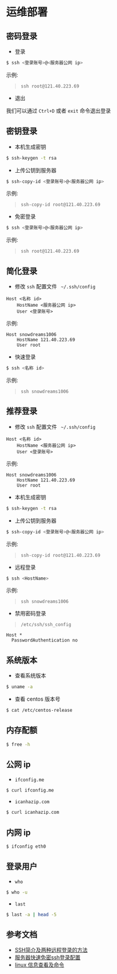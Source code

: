 # 运维部署

## 密码登录

- 登录

```bash
$ ssh <登录账号>@<服务器公网 ip>
```

示例:

> `ssh root@121.40.223.69`

- 退出

我们可以通过 `Ctrl+D` 或者 `exit` 命令退出登录

## 密钥登录

- 本机生成密钥

```bash
$ ssh-keygen -t rsa
```

- 上传公钥到服务器

```bash
$ ssh-copy-id <登录账号>@<服务器公网 ip>
```

示例:

> `ssh-copy-id root@121.40.223.69`

- 免密登录

```bash
$ ssh <登录账号>@<服务器公网 ip>
```

示例:

> `ssh root@121.40.223.69`

## 简化登录

- 修改 `ssh` 配置文件 ` ~/.ssh/config`

```config
Host <名称 id>
    HostName <服务器公网 ip>
    User <登录账号>
```

示例:

```config
Host snowdreams1006
    HostName 121.40.223.69
    User root
```

- 快速登录

```bash
$ ssh <名称 id>
```

示例:

> `ssh snowdreams1006`

## 推荐登录

- 修改 `ssh` 配置文件 ` ~/.ssh/config`

```config
Host <名称 id>
    HostName <服务器公网 ip>
    User <登录账号>
```

示例:

```config
Host snowdreams1006
    HostName 121.40.223.69
    User root
```

-  本机生成密钥

```bash
$ ssh-keygen -t rsa
```

- 上传公钥到服务器

```bash
$ ssh-copy-id <登录账号>@<服务器公网 ip>
```

示例:

> `ssh-copy-id root@121.40.223.69`

- 远程登录

```bash
$ ssh <HostName>
```

示例:

> `ssh snowdreams1006`

- 禁用密码登录

> `/etc/ssh/ssh_config`


```config
Host *
  PasswordAuthentication no
```

## 系统版本

- 查看系统版本

```bash
$ uname -a
```

- 查看 centos 版本号

```bash
$ cat /etc/centos-release
```

## 内存配额

```bash
$ free -h
```

## 公网 ip

- `ifconfig.me`

```bash
$ curl ifconfig.me
```

- `icanhazip.com`

```bash
$ curl icanhazip.com
```

## 内网 ip

```bash
$ ifconfig eth0
```

## 登录用户

- `who`

```bash
$ who -u
```

- `last`

```bash
$ last -a | head -5
```

## 参考文档

- [SSH简介及两种远程登录的方法](https://blog.csdn.net/li528405176/article/details/82810342)
- [服务器快速免密ssh登录配置](https://juejin.im/post/5da724506fb9a04e2a73d96c)
- [linux 信息查看及命令](https://juejin.im/post/5dad7681f265da5bb86ad2f5)

